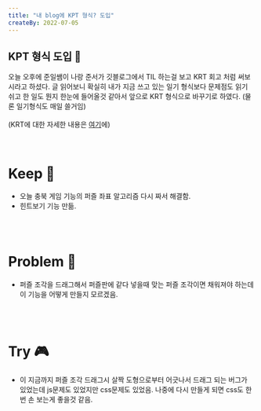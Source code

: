 ```yaml
---
title: "내 blog에 KPT 형식? 도입"
createBy: 2022-07-05
---
```



## KPT 형식 도입 🎪
오늘 오후에 준일쌤이 나랑 준서가 깃블로그에서 TIL 하는걸 보고 KRT 회고 처럼 써보시라고 하셨다.
글 읽어보니 확실히 내가 지금 쓰고 있는 일기 형식보다 문제점도 읽기 쉬고 한 일도 뭔지 한눈에 들어올것 같아서 앞으로 KRT 형식으로 바꾸기로 하였다. (물론 일기형식도 매일 쓸거임)
<br>
<br>
(KRT에 대한 자세한 내용은 [여기](https://techblog.woowahan.com/2677/)에)
<br>
<br>
<br>

# Keep 💎
- 오늘 충북 게임 기능의 퍼즐 좌표 알고리즘 다시 짜서 해결함.
- 힌트보기 기능 만듦.
<br>
<br>

# Problem 📢
- 퍼즐 조각을 드래그해서 퍼즐판에 같다 넣을때 맞는 퍼즐 조각이면 채워져야 하는데 이 기능을 어떻게 만들지 모르겠음.
<br>
<br>

# Try 🎮
- 이 지금까지 퍼즐 조각 드래그시 살짝 도형으로부터 어긋나서 드래그 되는 버그가 있었는데 js문제도 있었지만 css문제도 있었음. 나중에 다시 만들게 되면 css도 한번 손 보는게 좋을것 같음.
<br>
<br>